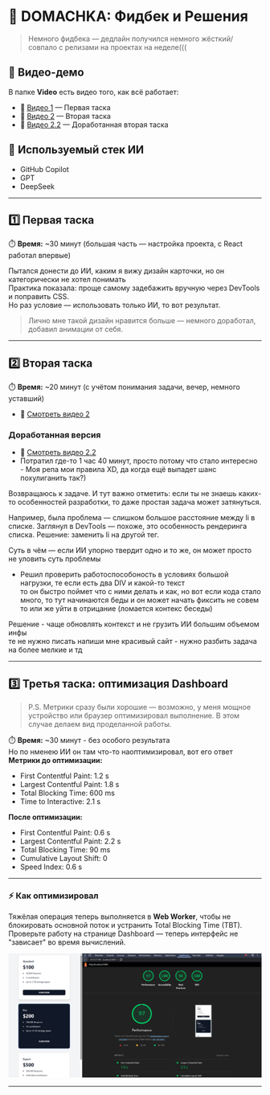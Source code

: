 # 📝 DOMACHKA: Фидбек и Решения

> Немного фидбека — дедлайн получился немного жёсткий/совпало с релизами на проектах на неделе((( <br>

## 📂 Видео-демо

В папке **Video** есть видео того, как всё работает:

- 🎥 [Видео 1](video/1.mp4) — Первая таска
- 🎥 [Видео 2](video/2.mp4) — Вторая таска
- 🎥 [Видео 2.2](video/2.2.mp4) — Доработанная вторая таска

## 🤖 Используемый стек ИИ

- GitHub Copilot
- GPT
- DeepSeek

---

## 1️⃣ Первая таска

⏱️ **Время:** ~30 минут (большая часть — настройка проекта, с React работал впервые)

Пытался донести до ИИ, каким я вижу дизайн карточки, но он категорически не хотел понимать  
Практика показала: проще самому задебажить вручную через DevTools и поправить CSS.  
Но раз условие — использовать только ИИ, то вот результат.

> Лично мне такой дизайн нравится больше — немного доработал, добавил анимации от себя.

---

## 2️⃣ Вторая таска

⏱️ **Время:** ~20 минут (с учётом понимания задачи, вечер, немного уставший)

- 🎥 [Смотреть видео 2](video/2.mp4)

### Доработанная версия

- 🎥 [Смотреть видео 2.2](video/2.2.mp4)
- Потратил где-то 1 час 40 минут, просто потому что стало интересно - Моя репа мои правила XD, да когда ещё выпадет шанс похулиганить так?) <br>

Возвращаюсь к задаче.
И тут важно отметить: если ты не знаешь каких-то особенностей разработки, то даже простая задача может затянуться.

Например, была проблема — слишком большое расстояние между li в списке.
Заглянул в DevTools — похоже, это особенность рендеринга списка.
Решение: заменить li на другой тег.

Суть в чём — если ИИ упорно твердит одно и то же, он может просто не уловить суть проблемы

- Решил проверить работоспособоность в условиях большой нагрузки, те если есть два DIV и какой-то текст <br>
то он быстро поймет что с ними делать и как, но вот если кода стало много, то тут начинаются беды и он может начать фиксить не совем то или же уйти в отрицание (ломается контекс беседы)

Решение - чаще обновлять контекст и не грузить ИИ большим объемом инфы <br>
те не нужно писать напиши мне красивый сайт - нужно разбить задача на более мелкие и тд

---

## 3️⃣ Третья таска: оптимизация Dashboard

> P.S. Метрики сразу были хорошие — возможно, у меня мощное устройство или браузер оптимизировал выполнение. В этом случае делаем вид проделанной работы.

⏱️ **Время:** ~30 минут - без особого результата <br>
Но по нменею ИИ он там что-то наоптимизировал, вот его ответ
**Метрики до оптимизации:**

- First Contentful Paint: 1.2 s
- Largest Contentful Paint: 1.8 s
- Total Blocking Time: 600 ms
- Time to Interactive: 2.1 s

**После оптимизации:**

- First Contentful Paint: 0.6 s
- Largest Contentful Paint: 2.2 s
- Total Blocking Time: 90 ms
- Cumulative Layout Shift: 0
- Speed Index: 0.6 s

---

### ⚡ Как оптимизировал

Тяжёлая операция теперь выполняется в **Web Worker**, чтобы не блокировать основной поток и устранить Total Blocking Time (TBT).  
Проверьте работу на странице Dashboard — теперь интерфейс не "зависает" во время вычислений.

![Dashboard оптимизация](./3/my-app/public/image.png)

---
